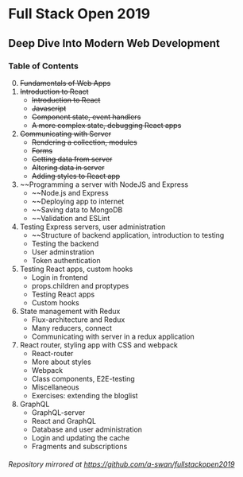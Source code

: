 # Full Stack Open 2019
## Deep Dive Into Modern Web Development

### Table of Contents
0. ~~Fundamentals of Web Apps~~
1. ~~Introduction to React~~
    * ~~Introduction to React~~
    * ~~Javascript~~
    * ~~Component state, event handlers~~
    * ~~A more complex state, debugging React apps~~
2. ~~Communicating with Server~~
    * ~~Rendering a collection, modules~~
    * ~~Forms~~
    * ~~Getting data from server~~
    * ~~Altering data in server~~
    * ~~Adding styles to React app~~
3. ~~Programming a server with NodeJS and Express
    * ~~Node.js and Express
    * ~~Deploying app to internet
    * ~~Saving data to MongoDB
    * ~~Validation and ESLint
4. Testing Express servers, user administration
    * ~~Structure of backend application, introduction to testing
    * Testing the backend
    * User adminstration
    * Token authentication
5. Testing React apps, custom hooks
    * Login in frontend
    * props.children and proptypes
    * Testing React apps
    * Custom hooks
6. State management with Redux
    * Flux-architecture and Redux
    * Many reducers, connect
    * Communicating with server in a redux application
7. React router, styling app with CSS and webpack
    * React-router
    * More about styles
    * Webpack
    * Class components, E2E-testing
    * Miscellaneous
    * Exercises: extending the bloglist
8. GraphQL
    * GraphQL-server
    * React and GraphQL
    * Database and user administration
    * Login and updating the cache
    * Fragments and subscriptions

###### Repository mirrored at https://github.com/a-swan/fullstackopen2019